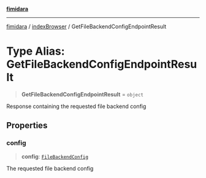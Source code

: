 [**fimidara**](../../README.md)

***

[fimidara](../../modules.md) / [indexBrowser](../README.md) / GetFileBackendConfigEndpointResult

# Type Alias: GetFileBackendConfigEndpointResult

> **GetFileBackendConfigEndpointResult** = `object`

Response containing the requested file backend config

## Properties

### config

> **config**: [`FileBackendConfig`](FileBackendConfig.md)

The requested file backend config
